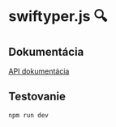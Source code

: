 # swiftyper.js :mag:

## Dokumentácia

[API dokumentácia](https://developers.swiftyper.sk/docs/api)

## Testovanie

```sh
npm run dev
```